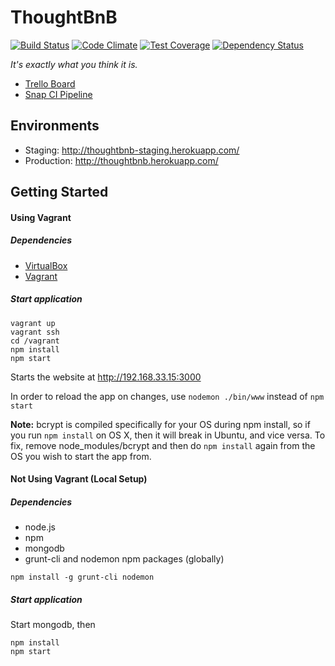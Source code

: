 # ThoughtBnB

[![Build Status](https://snap-ci.com/asifrc/thoughtbnb/branch/master/build_image)](https://snap-ci.com/asifrc/thoughtbnb/branch/master)
[![Code Climate](https://codeclimate.com/repos/561b2ad6e30ba01a30002dd5/badges/e2f86da635d055145f9f/gpa.svg)](https://codeclimate.com/repos/561b2ad6e30ba01a30002dd5/feed)
[![Test Coverage](https://codeclimate.com/repos/561b2ad6e30ba01a30002dd5/badges/e2f86da635d055145f9f/coverage.svg)](https://codeclimate.com/repos/561b2ad6e30ba01a30002dd5/coverage)
[![Dependency Status](https://gemnasium.com/asifrc/thoughtbnb.svg)](https://gemnasium.com/asifrc/thoughtbnb)


_It's exactly what you think it is._

- [Trello Board](https://trello.com/b/zl1poSm9)
- [Snap CI Pipeline](https://snap-ci.com/asifrc/thoughtbnb/branch/master)

## Environments
- Staging: http://thoughtbnb-staging.herokuapp.com/
- Production: http://thoughtbnb.herokuapp.com/

## Getting Started
#### Using Vagrant
##### Dependencies
- [VirtualBox](https://www.virtualbox.org/wiki/Downloads)
- [Vagrant](https://www.vagrantup.com/)

##### Start application
```
vagrant up
vagrant ssh
cd /vagrant
npm install
npm start
```
Starts the website at http://192.168.33.15:3000

In order to reload the app on changes, use `nodemon ./bin/www` instead of `npm start`

__Note:__ bcrypt is compiled specifically for your OS during npm install, so if you run `npm install` on OS X, then it will break in Ubuntu, and vice versa. To fix, remove node_modules/bcrypt and then do `npm install` again from the OS you wish to start the app from.

#### Not Using Vagrant (Local Setup)
##### Dependencies
- node.js
- npm
- mongodb
- grunt-cli and nodemon npm packages (globally)
```
npm install -g grunt-cli nodemon
```

##### Start application
Start mongodb, then

```
npm install
npm start
```


